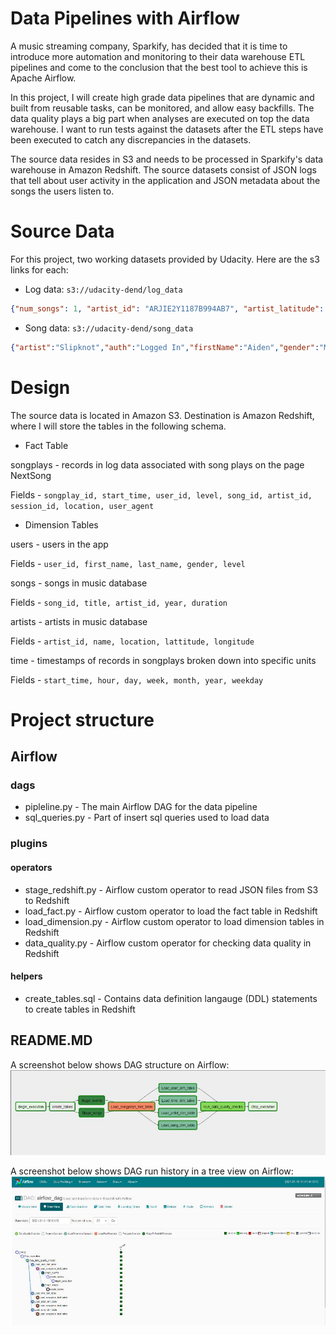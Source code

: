 # Data Pipelines with Airflow

A music streaming company, Sparkify, has decided that it is time to introduce more automation and monitoring to their data warehouse ETL pipelines and come to the conclusion that the best tool to achieve this is Apache Airflow.

In this project, I will create high grade data pipelines that are dynamic and built from reusable tasks, can be monitored, and allow easy backfills. The data quality plays a big part when analyses are executed on top the data warehouse. I want to run tests against the datasets after the ETL steps have been executed to catch any discrepancies in the datasets.

The source data resides in S3 and needs to be processed in Sparkify's data warehouse in Amazon Redshift. The source datasets consist of JSON logs that tell about user activity in the application and JSON metadata about the songs the users listen to.

# Source Data
For this project, two working datasets provided by Udacity. Here are the s3 links for each:

* Log data: `s3://udacity-dend/log_data`

```json
{"num_songs": 1, "artist_id": "ARJIE2Y1187B994AB7", "artist_latitude": null, "artist_longitude": null, "artist_location": "", "artist_name": "Line Renaud", "song_id": "SOUPIRU12A6D4FA1E1", "title": "Der Kleine Dompfaff", "duration": 152.92036, "year": 0}
```

* Song data: `s3://udacity-dend/song_data`

```json
{"artist":"Slipknot","auth":"Logged In","firstName":"Aiden","gender":"M","itemInSession":0,"lastName":"Ramirez","length":192.57424,"level":"paid","location":"New York-Newark-Jersey City, NY-NJ-PA","method":"PUT","page":"NextSong","registration":1540283578796.0,"sessionId":19,"song":"Opium Of The People (Album Version)","status":200,"ts":1541639510796,"userAgent":"\"Mozilla\/5.0 (Windows NT 6.1) AppleWebKit\/537.36 (KHTML, like Gecko) Chrome\/36.0.1985.143 Safari\/537.36\"","userId":"20"}
```

# Design
The source data is located in Amazon S3. Destination is Amazon Redshift, where I will store the tables in the following schema.

* Fact Table

songplays - records in log data associated with song plays on the page NextSong

Fields - `songplay_id, start_time, user_id, level, song_id, artist_id, session_id, location, user_agent`

* Dimension Tables

users - users in the app 

Fields - `user_id, first_name, last_name, gender, level`

songs - songs in music database 

Fields - `song_id, title, artist_id, year, duration`

artists - artists in music database

Fields - `artist_id, name, location, lattitude, longitude`

time - timestamps of records in songplays broken down into specific units 

Fields - `start_time, hour, day, week, month, year, weekday`

# Project structure
## Airflow
### dags
- pipleline.py - The main Airflow DAG for the data pipeline
- sql_queries.py - Part of insert sql queries used to load data
### plugins
   #### operators
- stage_redshift.py - Airflow custom operator to read JSON files from S3 to Redshift
- load_fact.py - Airflow custom operator to load the fact table in Redshift
- load_dimension.py - Airflow custom operator to load dimension tables in Redshift
- data_quality.py - Airflow custom operator for checking data quality in Redshift
#### helpers
- create_tables.sql - Contains data definition langauge (DDL) statements to create tables in Redshift
## README.MD

A screenshot below shows DAG structure on Airflow:
![dag](dag.JPG)

A screenshot below shows DAG run history in a tree view on Airflow:
![dag-tree-view](dag-tree-view.JPG)
